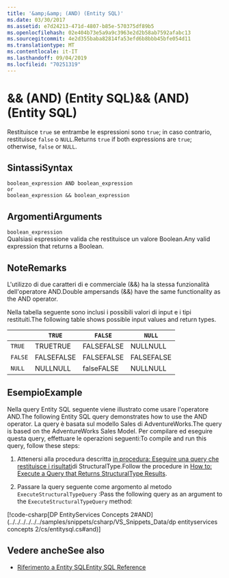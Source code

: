```yaml
---
title: '&amp;&amp; (AND) (Entity SQL)'
ms.date: 03/30/2017
ms.assetid: e7d24213-471d-4807-b85e-570375df89b5
ms.openlocfilehash: 02e404b73e5a9a9c3963e2d2b58ab7592afabc13
ms.sourcegitcommit: 4e2d355baba82814fa53efd6b8bbb45bfe054d11
ms.translationtype: MT
ms.contentlocale: it-IT
ms.lasthandoff: 09/04/2019
ms.locfileid: "70251319"
---
```

# <a name="ampamp-and-entity-sql"></a><span data-ttu-id="d8507-102">&amp;&amp; (AND) (Entity SQL)</span><span class="sxs-lookup"><span data-stu-id="d8507-102">&amp;&amp; (AND) (Entity SQL)</span></span>
<span data-ttu-id="d8507-103">Restituisce `true` se entrambe le espressioni sono `true`; in caso contrario, restituisce `false` o `NULL`.</span><span class="sxs-lookup"><span data-stu-id="d8507-103">Returns `true` if both expressions are `true`; otherwise, `false` or `NULL`.</span></span>  
  
## <a name="syntax"></a><span data-ttu-id="d8507-104">Sintassi</span><span class="sxs-lookup"><span data-stu-id="d8507-104">Syntax</span></span>  
  
```  
boolean_expression AND boolean_expression  
or  
boolean_expression && boolean_expression  
```  
  
## <a name="arguments"></a><span data-ttu-id="d8507-105">Argomenti</span><span class="sxs-lookup"><span data-stu-id="d8507-105">Arguments</span></span>  
 `boolean_expression`  
 <span data-ttu-id="d8507-106">Qualsiasi espressione valida che restituisce un valore Boolean.</span><span class="sxs-lookup"><span data-stu-id="d8507-106">Any valid expression that returns a Boolean.</span></span>  
  
## <a name="remarks"></a><span data-ttu-id="d8507-107">Note</span><span class="sxs-lookup"><span data-stu-id="d8507-107">Remarks</span></span>  
 <span data-ttu-id="d8507-108">L'utilizzo di due caratteri di e commerciale (&&) ha la stessa funzionalità dell'operatore AND.</span><span class="sxs-lookup"><span data-stu-id="d8507-108">Double ampersands (&&) have the same functionality as the AND operator.</span></span>  
  
 <span data-ttu-id="d8507-109">Nella tabella seguente sono inclusi i possibili valori di input e i tipi restituiti.</span><span class="sxs-lookup"><span data-stu-id="d8507-109">The following table shows possible input values and return types.</span></span>  
  
||`TRUE`|`FALSE`|`NULL`|  
|-|------------|-------------|------------|  
|`TRUE`|<span data-ttu-id="d8507-110">TRUE</span><span class="sxs-lookup"><span data-stu-id="d8507-110">TRUE</span></span>|<span data-ttu-id="d8507-111">FALSE</span><span class="sxs-lookup"><span data-stu-id="d8507-111">FALSE</span></span>|<span data-ttu-id="d8507-112">NULL</span><span class="sxs-lookup"><span data-stu-id="d8507-112">NULL</span></span>|  
|`FALSE`|<span data-ttu-id="d8507-113">FALSE</span><span class="sxs-lookup"><span data-stu-id="d8507-113">FALSE</span></span>|<span data-ttu-id="d8507-114">FALSE</span><span class="sxs-lookup"><span data-stu-id="d8507-114">FALSE</span></span>|<span data-ttu-id="d8507-115">FALSE</span><span class="sxs-lookup"><span data-stu-id="d8507-115">FALSE</span></span>|  
|`NULL`|<span data-ttu-id="d8507-116">NULL</span><span class="sxs-lookup"><span data-stu-id="d8507-116">NULL</span></span>|<span data-ttu-id="d8507-117">false</span><span class="sxs-lookup"><span data-stu-id="d8507-117">FALSE</span></span>|<span data-ttu-id="d8507-118">NULL</span><span class="sxs-lookup"><span data-stu-id="d8507-118">NULL</span></span>|  
  
## <a name="example"></a><span data-ttu-id="d8507-119">Esempio</span><span class="sxs-lookup"><span data-stu-id="d8507-119">Example</span></span>  
 <span data-ttu-id="d8507-120">Nella query Entity SQL seguente viene illustrato come usare l'operatore AND.</span><span class="sxs-lookup"><span data-stu-id="d8507-120">The following Entity SQL query demonstrates how to use the AND operator.</span></span> <span data-ttu-id="d8507-121">La query è basata sul modello Sales di AdventureWorks.</span><span class="sxs-lookup"><span data-stu-id="d8507-121">The query is based on the AdventureWorks Sales Model.</span></span> <span data-ttu-id="d8507-122">Per compilare ed eseguire questa query, effettuare le operazioni seguenti:</span><span class="sxs-lookup"><span data-stu-id="d8507-122">To compile and run this query, follow these steps:</span></span>  
  
1. <span data-ttu-id="d8507-123">Attenersi alla procedura descritta [in procedura: Eseguire una query che restituisce i risultati](../how-to-execute-a-query-that-returns-structuraltype-results.md)di StructuralType.</span><span class="sxs-lookup"><span data-stu-id="d8507-123">Follow the procedure in [How to: Execute a Query that Returns StructuralType Results](../how-to-execute-a-query-that-returns-structuraltype-results.md).</span></span>  
  
2. <span data-ttu-id="d8507-124">Passare la query seguente come argomento al metodo `ExecuteStructuralTypeQuery` :</span><span class="sxs-lookup"><span data-stu-id="d8507-124">Pass the following query as an argument to the `ExecuteStructuralTypeQuery` method:</span></span>  
  
 [!code-csharp[DP EntityServices Concepts 2#AND](../../../../../../samples/snippets/csharp/VS_Snippets_Data/dp entityservices concepts 2/cs/entitysql.cs#and)]  
  
## <a name="see-also"></a><span data-ttu-id="d8507-125">Vedere anche</span><span class="sxs-lookup"><span data-stu-id="d8507-125">See also</span></span>

- [<span data-ttu-id="d8507-126">Riferimento a Entity SQL</span><span class="sxs-lookup"><span data-stu-id="d8507-126">Entity SQL Reference</span></span>](entity-sql-reference.md)
